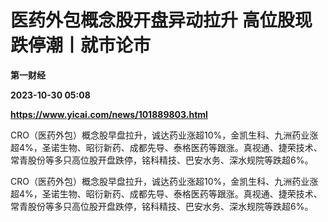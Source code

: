 # 医药外包概念股开盘异动拉升 高位股现跌停潮丨就市论市
**第一财经**

**2023-10-30 05:08**

**https://www.yicai.com/news/101889803.html**

CRO（医药外包）概念股早盘拉升，诚达药业涨超10%，金凯生科、九洲药业涨超4%，圣诺生物、昭衍新药、成都先导、泰格医药等跟涨。真视通、捷荣技术、常青股份等多只高位股开盘跌停，铭科精技、巴安水务、深水规院等跌超6%。

CRO（医药外包）概念股早盘拉升，诚达药业涨超10%，金凯生科、九洲药业涨超4%，圣诺生物、昭衍新药、成都先导、泰格医药等跟涨。真视通、捷荣技术、常青股份等多只高位股开盘跌停，铭科精技、巴安水务、深水规院等跌超6%。